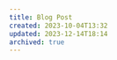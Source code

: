 ```yaml
---
title: Blog Post
created: 2023-10-04T13:32
updated: 2023-12-14T18:14
archived: true
---
```


<!-- # All Blog Posts

```dataview
table title, summary, tags, created
from "content/blog"
``` -->
